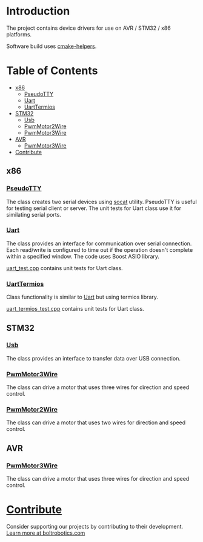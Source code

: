 # Introduction

The project contains device drivers for use on AVR / STM32 / x86 platforms.

Software build uses <a href="https://github.com/boltrobotics/cmake-helpers" target="_blank">
cmake-helpers</a>.

# Table of Contents

* [x86](#x86)
  * [PseudoTTY](#PseudoTTY)
  * [Uart](#Uart)
  * [UartTermios](#UartTermios)
* [STM32](#stm32)
  * [Usb](#Usb)
  * [PwmMotor2Wire](#PwmMotor2Wire)
  * [PwmMotor3Wire](#PwmMotor3Wire)
* [AVR](#avr)
  * [PwmMotor3Wire](#PwmMotor3Wire)
* [Contribute](#Contribute)

## x86

### <a name="PseudoTTY" href="https://github.com/boltrobotics/devices/tree/master/include/devices/x86/pseudo_tty.hpp" target="_blank">PseudoTTY</a>

The class creates two serial devices using <a href="https://linux.die.net/man/1/socat" target="_blank">socat</a> utility. PseudoTTY is useful for testing serial client or server. The unit tests for Uart class use it for similating serial ports.

### <a name="Uart" href="https://github.com/boltrobotics/devices/tree/master/include/devices/x86/uart.hpp" target="_blank">Uart</a>

The class provides an interface for communication over serial connection. Each read/write
is configured to time out if the operation doesn't complete within a specified window. The code uses
Boost ASIO library.

<a name="uart_test" href="https://github.com/boltrobotics/devices/tree/master/test/uart_test.cpp" target="_blank">uart_test.cpp</a> contains unit tests for Uart class.

### <a name="UartTermios" href="https://github.com/boltrobotics/devices/tree/master/include/devices/x86/uart_termios.hpp" target="_blank">UartTermios</a>

Class functionality is similar to [Uart](#Uart) but using termios library.

<a name="uart_termios_test" href="https://github.com/boltrobotics/devices/tree/master/test/uart_termios_test.cpp" target="_blank">uart_termios_test.cpp</a> contains unit tests for Uart class.

## STM32

### <a name="Usb" href="https://github.com/boltrobotics/devices/tree/master/include/devices/stm32/usb.hpp" target="_blank">Usb</a>

The class provides an interface to transfer data over USB connection.

### <a name="PwmMotor3Wire" href="https://github.com/boltrobotics/devices/tree/master/include/devices/stm32/pwm_motor_3wire.hpp" target="_blank">PwmMotor3Wire</a>

The class can drive a motor that uses three wires for direction and speed control.

### <a name="PwmMotor2Wire" href="https://github.com/boltrobotics/devices/tree/master/include/devices/stm32/pwm_motor_2wire.hpp" target="_blank">PwmMotor2Wire</a>

The class can drive a motor that uses two wires for direction and speed control.

## AVR

### <a name="PwmMotor3Wire" href="https://github.com/boltrobotics/devices/tree/master/include/devices/avr/pwm_motor_3wire.hpp" target="_blank">PwmMotor3Wire</a>

The class can drive a motor that uses three wires for direction and speed control.

# <a name="Contribute" href="https://boltrobotics.com/contribute/" target="_blank">Contribute</a>

Consider supporting our projects by contributing to their development.
<a href="https://boltrobotics.com/contribute/" target="_blank">Learn more at boltrobotics.com</a>
